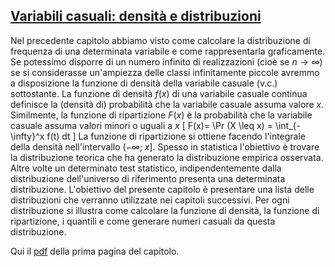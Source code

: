 ## [Variabili casuali: densità e distribuzioni](https://github.com/UniprJRC/DSwithMATLAB/tree/main/matlabfiles/capDistribuzioni/Pagina1Distribuzioni.pdf) ##

Nel precedente capitolo abbiamo visto come calcolare la distribuzione di frequenza di una determinata variabile e come rappresentarla graficamente.
Se potessimo disporre di un numero infinito di realizzazioni (cioè se $n \rightarrow \infty$) se si considerasse un'ampiezza delle classi infinitamente piccole avremmo a disposizione la funzione di densità della variabile casuale (v.c.) sottostante.
La funzione di densità $f(x)$ di una variabile casuale continua definisce la (densità di) probabilità che la variabile casuale assuma valore $x$. Similmente, la funzione di ripartizione $F(x)$ è la probabilità che la variabile casuale assuma valori minori o uguali a $x$
\[
F(x)= \Pr (X \leq x) = \int_{-\infty}^x f(t) dt
\]
La funzione di ripartizione si ottiene facendo l'integrale della densità nell'intervallo $(-\infty; \;  x]$.
Spesso in statistica l'obiettivo è trovare la distribuzione teorica che ha generato la distribuzione empirica osservata. Altre volte un determinato test statistico, indipendentemente dalla distribuzione dell'universo di riferimento presenta una determinata distribuzione. L'obiettivo del presente capitolo è presentare una lista delle distribuzioni che verranno utilizzate nei capitoli successivi. Per ogni distribuzione si illustra come calcolare la funzione di densità, la funzione di ripartizione, i quantili e come generare numeri casuali da questa distribuzione.



Qui il [pdf](https://github.com/UniprJRC/DSwithMATLAB/tree/main/matlabfiles/capDistribuzioni/Pagina1Distribuzioni.pdf) della prima pagina del capitolo.
